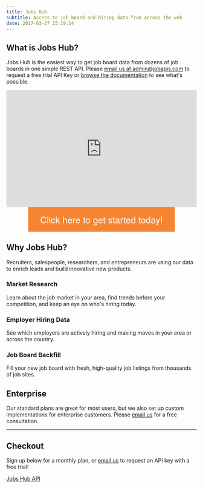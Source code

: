 ```yaml
---
title: Jobs Hub
subtitle: Access to job board and hiring data from across the web
date: 2017-03-27 15:19:14
---
```


## What is Jobs Hub?

Jobs Hub is the easiest way to get job board data from dozens of job boards in one simple REST API. Please [email us at admin@jobapis.com](mailto:admin@jobapis.com?subject=Requesting%20API%20Key) to request a free trial API Key or [browse the documentation](/hub/docs) to see what's possible.

<div style="position: relative;
            	padding-bottom: 56.25%;
            	padding-top: 25px;
            	height: 0;">
    <iframe style="position: absolute;
                   	top: 0;
                   	left: 0;
                   	width: 100%;
                   	height: 100%;" width="560" height="315" src="https://www.youtube.com/embed/-3eMVF5HfoA?rel=0&amp;showinfo=0" frameborder="0" allowfullscreen></iframe>
</div>

<div style="text-align:center;">
<a style="
    background-color: #F58532;
    border: none;
    color: white;
    padding: 15px 32px;
    text-decoration: none;
    display: inline-block;
    font-family: 'Raleway', 'Helvetica Neue', Helvetica, Arial, sans-serif;
    font-size: 24px;" href="#Checkout">Click here to get started today!</a>
</button>
</div>

## Why Jobs Hub?
Recruiters, salespeople, researchers, and entrepreneurs are using our data to enrich leads and build innovative new products.

### Market Research
Learn about the job market in your area, find trends before your competition, and keep an eye on who's hiring today.

### Employer Hiring Data
See which employers are actively hiring and making moves in your area or across the country.

### Job Board Backfill
Fill your new job board with fresh, high-quality job listings from thousands of job sites.

## Enterprise

Our standard plans are great for most users, but we also set up custom implementations for enterprise customers. Please [email us](mailto:admin@jobapis.com?subject=Jobs%20Hub%20Enterprise) for a free consultation.

-----

## Checkout

Sign up below for a monthly plan, or [email us](mailto:admin@jobapis.com?subject=Requesting%20API%20Key) to request an API key with a free trial!
 
<div id="mc2fu0g25k6tvl"><a href="https://app.moonclerk.com/pay/2fu0g25k6tvl">Jobs Hub API</a></div>
